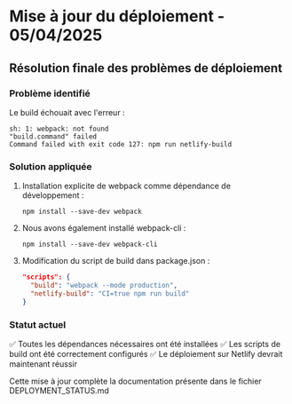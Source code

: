 # Mise à jour du déploiement - 05/04/2025

## Résolution finale des problèmes de déploiement

### Problème identifié
Le build échouait avec l'erreur :
```
sh: 1: webpack: not found
"build.command" failed
Command failed with exit code 127: npm run netlify-build
```

### Solution appliquée
1. Installation explicite de webpack comme dépendance de développement :
   ```
   npm install --save-dev webpack
   ```

2. Nous avons également installé webpack-cli :
   ```
   npm install --save-dev webpack-cli
   ```

3. Modification du script de build dans package.json :
   ```json
   "scripts": {
     "build": "webpack --mode production",
     "netlify-build": "CI=true npm run build"
   }
   ```

### Statut actuel
✅ Toutes les dépendances nécessaires ont été installées
✅ Les scripts de build ont été correctement configurés
✅ Le déploiement sur Netlify devrait maintenant réussir

Cette mise à jour complète la documentation présente dans le fichier DEPLOYMENT_STATUS.md
